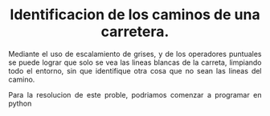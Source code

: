 # <h1 align="center">Identificacion de los caminos de una carretera.</h1> #

<div style="text-align: justify"> <p> Mediante el uso de escalamiento de grises, y de los operadores puntuales se puede lograr que solo se vea las lineas blancas de la carreta, limpiando todo el entorno, sin que identifique otra cosa que no sean las lineas del camino. </p></div>

<div style="text-align: justify"> <p> Para la resolucion de este proble, podriamos comenzar a programar en python  </p></div>
